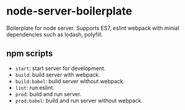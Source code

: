 # node-server-boilerplate

Boilerplate for node server. Supports ES7, eslint webpack with minial dependencies such as lodash, polyfill.

## npm scripts

- ```start```: start server for development.
- ```build```: build server with webpack.
- ```build:babel```: build server without webpack.
- ```lint```: run eslint.
- ```prod```: build and run server.
- ```prod:babel```: build and run server without webpack.
